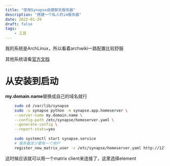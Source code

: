 ```yaml
---
title: "使用Synapse自建聊天服务器"
description: "搭建一个私人的im服务器"
date: 2022-01-29
draft: false
tags:
    - 工具
---
```


我的系统是ArchLinux，所以看着archwiki一路配置比较舒服

其他系统请看[官方文档](https://matrix-org.github.io/synapse/latest/setup/installation.html)

# 从安装到启动

**my.domain.name**替换成自己的域名就行

```bash
    sudo cd /var/lib/synapse
    sudo -u synapse python -m synapse.app.homeserver \
    --server-name my.domain.name \
    --config-path /etc/synapse/homeserver.yaml \
    --generate-config \
    --report-stats=yes
    
    sudo systemctl start synapse.service
    # 服务器至少要有一个用户
    register_new_matrix_user -c /etc/synapse/homeserver.yaml http://127.0.0.1:8008
```

这时候应该就可以用一个matrix client来连接了，这里选择element
